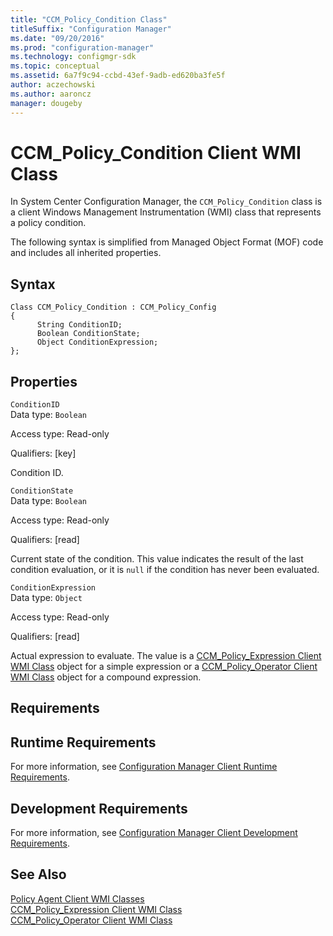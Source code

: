 ```yaml
---
title: "CCM_Policy_Condition Class"
titleSuffix: "Configuration Manager"
ms.date: "09/20/2016"
ms.prod: "configuration-manager"
ms.technology: configmgr-sdk
ms.topic: conceptual
ms.assetid: 6a7f9c94-ccbd-43ef-9adb-ed620ba3fe5f
author: aczechowski
ms.author: aaroncz
manager: dougeby
---
```

# CCM_Policy_Condition Client WMI Class
In System Center Configuration Manager, the `CCM_Policy_Condition` class is a client Windows Management Instrumentation (WMI) class that represents a policy condition.  

 The following syntax is simplified from Managed Object Format (MOF) code and includes all inherited properties.  

## Syntax  

```  
Class CCM_Policy_Condition : CCM_Policy_Config  
{  
      String ConditionID;  
      Boolean ConditionState;  
      Object ConditionExpression;  
};  
```  

## Properties  
 `ConditionID`  
 Data type: `Boolean`  

 Access type: Read-only  

 Qualifiers: [key]  

 Condition ID.  

 `ConditionState`  
 Data type: `Boolean`  

 Access type: Read-only  

 Qualifiers: [read]  

 Current state of the condition. This value indicates the result of the last condition evaluation, or it is `null` if the condition has never been evaluated.  

 `ConditionExpression`  
 Data type: `Object`  

 Access type: Read-only  

 Qualifiers: [read]  

 Actual expression to evaluate. The value is a [CCM_Policy_Expression Client WMI Class](../../../../../develop/reference/core/clients/client-classes/ccm_policy_expression-client-wmi-class.md) object for a simple expression or a [CCM_Policy_Operator Client WMI Class](../../../../../develop/reference/core/clients/client-classes/ccm_policy_operator-client-wmi-class.md) object for a compound expression.  

## Requirements  

## Runtime Requirements  
 For more information, see [Configuration Manager Client Runtime Requirements](../../../../../develop/core/reqs/client-runtime-requirements.md).  

## Development Requirements  
 For more information, see [Configuration Manager Client Development Requirements](../../../../../develop/core/reqs/client-development-requirements.md).  

## See Also  
 [Policy Agent Client WMI Classes](../../../../../develop/reference/core/clients/client-classes/policy-agent-client-wmi-classes.md)   
 [CCM_Policy_Expression Client WMI Class](../../../../../develop/reference/core/clients/client-classes/ccm_policy_expression-client-wmi-class.md)   
 [CCM_Policy_Operator Client WMI Class](../../../../../develop/reference/core/clients/client-classes/ccm_policy_operator-client-wmi-class.md)
